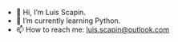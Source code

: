 - 👋 Hi, I’m Luis Scapin.
- 🌱 I’m currently learning Python.
- 📫 How to reach me: luis.scapin@outlook.com

<!---
Luis-Scapin/Luis-Scapin is a ✨ special ✨ repository because its `README.md` (this file) appears on your GitHub profile.
You can click the Preview link to take a look at your changes.
--->
